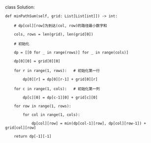 class Solution:

    def minPathSum(self, grid: List[List[int]]) -> int:

        # dp[col][row]为到达(col, row)的路径最小数字和

        cols, rows = len(grid), len(grid[0])

        # 初始化

        dp = [[0 for _ in range(rows)] for _ in range(cols)]

        dp[0][0] = grid[0][0]

        for r in range(1, rows):   # 初始化第一行

            dp[0][r] = dp[0][r-1] + grid[0][r]

        for c in range(1, cols):   # 初始化第一列

            dp[c][0] = dp[c-1][0] + grid[c][0]

        for row in range(1, rows):

            for col in range(1, cols):

                dp[col][row] = min(dp[col-1][row], dp[col][row-1]) + grid[col][row]

        return dp[-1][-1]

